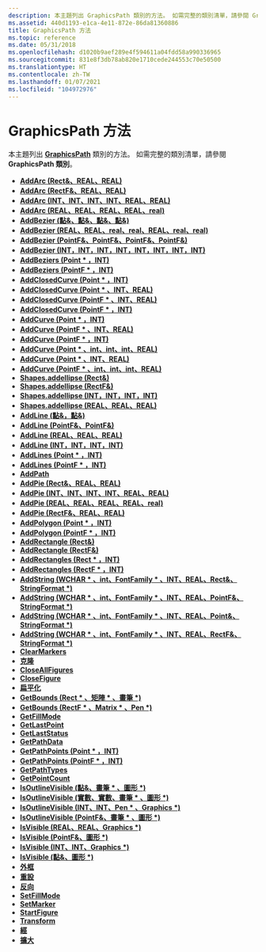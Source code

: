 ```yaml
---
description: 本主題列出 GraphicsPath 類別的方法。 如需完整的類別清單，請參閱 GraphicsPath 類別。
ms.assetid: 440d1193-e1ca-4e11-872e-86da81360886
title: GraphicsPath 方法
ms.topic: reference
ms.date: 05/31/2018
ms.openlocfilehash: d1020b9aef289e4f594611a04fdd58a990336965
ms.sourcegitcommit: 831e8f3db78ab820e1710cede244553c70e50500
ms.translationtype: HT
ms.contentlocale: zh-TW
ms.lasthandoff: 01/07/2021
ms.locfileid: "104972976"
---
```

# <a name="graphicspath-methods"></a>GraphicsPath 方法

本主題列出 [**GraphicsPath**](/windows/desktop/api/gdipluspath/nl-gdipluspath-graphicspath) 類別的方法。 如需完整的類別清單，請參閱 **GraphicsPath 類別**。

-   [**AddArc (Rect&、REAL、REAL)**](/windows/win32/api/gdipluspath/nf-gdipluspath-graphicspath-addarc(inconstrect__inreal_inreal))
-   [**AddArc (RectF&、REAL、REAL)**](/previous-versions//ms535626(v=vs.85))
-   [**AddArc (INT、INT、INT、INT、REAL、REAL)**](/windows/win32/api/gdipluspath/nf-gdipluspath-graphicspath-addarc(inint_inint_inint_inint_inreal_inreal))
-   [**AddArc (REAL、REAL、REAL、REAL、real)**](/windows/win32/api/gdipluspath/nf-gdipluspath-graphicspath-addarc(inreal_inreal_inreal_inreal_inreal_inreal))
-   [**AddBezier (點&、點&、點&、點&)**](/windows/win32/api/gdipluspath/nf-gdipluspath-graphicspath-addbezier(inconstpoint__inconstpoint__inconstpoint__inconstpoint_))
-   [**AddBezier (REAL、REAL、real、real、REAL、real、real)**](/windows/win32/api/gdipluspath/nf-gdipluspath-graphicspath-addbezier(inreal_inreal_inreal_inreal_inreal_inreal_inreal_inreal))
-   [**AddBezier (PointF&、PointF&、PointF&、PointF&)**](/previous-versions//ms535623(v=vs.85))
-   [**AddBezier (INT，INT，INT，INT，INT，INT，INT，INT)**](/windows/win32/api/gdipluspath/nf-gdipluspath-graphicspath-addbezier(inint_inint_inint_inint_inint_inint_inint_inint))
-   [**AddBeziers (Point \* ，INT)**](/previous-versions//ms535619(v=vs.85))
-   [**AddBeziers (PointF \* ，INT)**](/windows/win32/api/gdipluspath/nf-gdipluspath-graphicspath-addbeziers(inconstpoint_inint))
-   [**AddClosedCurve (Point \* ，INT)**](/windows/win32/api/gdipluspath/nf-gdipluspath-graphicspath-addclosedcurve(inconstpoint_inint))
-   [**AddClosedCurve (Point \* 、INT、REAL)**](/windows/win32/api/gdipluspath/nf-gdipluspath-graphicspath-addclosedcurve(inconstpoint_inint_inreal))
-   [**AddClosedCurve (PointF \* 、INT、REAL)**](/windows/win32/api/gdipluspath/nf-gdipluspath-graphicspath-addclosedcurve(inconstpointf_inint_inreal))
-   [**AddClosedCurve (PointF \* ，INT)**](/previous-versions//ms535618(v=vs.85))
-   [**AddCurve (Point \* ，INT)**](/windows/win32/api/gdipluspath/nf-gdipluspath-graphicspath-addcurve(inconstpoint_inint))
-   [**AddCurve (PointF \* 、INT、REAL)**](/windows/win32/api/gdipluspath/nf-gdipluspath-graphicspath-addcurve(inconstpointf_inint_inreal))
-   [**AddCurve (PointF \* ，INT)**](/previous-versions//ms535611(v=vs.85))
-   [**AddCurve (Point \* 、int、int、int、REAL)**](/windows/win32/api/gdipluspath/nf-gdipluspath-graphicspath-addcurve(inconstpoint_inint_inint_inint_inreal))
-   [**AddCurve (Point \* 、INT、REAL)**](/windows/win32/api/gdipluspath/nf-gdipluspath-graphicspath-addcurve(inconstpoint_inint_inreal))
-   [**AddCurve (PointF \* 、int、int、int、REAL)**](/windows/win32/api/gdipluspath/nf-gdipluspath-graphicspath-addcurve(inconstpointf_inint_inint_inint_inreal))
-   [**Shapes.addellipse (Rect&)**](/windows/win32/api/gdipluspath/nf-gdipluspath-graphicspath-addellipse(inconstrect_))
-   [**Shapes.addellipse (RectF&)**](/previous-versions//ms535606(v=vs.85))
-   [**Shapes.addellipse (INT，INT，INT，INT)**](/windows/win32/api/gdipluspath/nf-gdipluspath-graphicspath-addellipse(inint_inint_inint_inint))
-   [**Shapes.addellipse (REAL、REAL、REAL)**](/windows/win32/api/gdipluspath/nf-gdipluspath-graphicspath-addellipse(inreal_inreal_inreal_inreal))
-   [**AddLine (點&，點&)**](/windows/win32/api/gdipluspath/nf-gdipluspath-graphicspath-addline(inconstpoint__inconstpoint_))
-   [**AddLine (PointF&、PointF&)**](/previous-versions//ms535602(v=vs.85))
-   [**AddLine (REAL、REAL、REAL)**](/windows/win32/api/gdipluspath/nf-gdipluspath-graphicspath-addline(inreal_inreal_inreal_inreal))
-   [**AddLine (INT，INT，INT，INT)**](/windows/win32/api/gdipluspath/nf-gdipluspath-graphicspath-addline(inint_inint_inint_inint))
-   [**AddLines (Point \* ，INT)**](/windows/win32/api/gdipluspath/nf-gdipluspath-graphicspath-addlines(inconstpoint_inint))
-   [**AddLines (PointF \* ，INT)**](/previous-versions//ms535600(v=vs.85))
-   [**AddPath**](/windows/desktop/api/Gdipluspath/nf-gdipluspath-graphicspath-addpath)
-   [**AddPie (Rect&、REAL、REAL)**](/windows/win32/api/gdipluspath/nf-gdipluspath-graphicspath-addpie(inconstrect__inreal_inreal))
-   [**AddPie (INT、INT、INT、INT、REAL、REAL)**](/windows/win32/api/gdipluspath/nf-gdipluspath-graphicspath-addpie(inint_inint_inint_inint_inreal_inreal))
-   [**AddPie (REAL、REAL、REAL、REAL、real)**](/windows/win32/api/gdipluspath/nf-gdipluspath-graphicspath-addpie(inreal_inreal_inreal_inreal_inreal_inreal))
-   [**AddPie (RectF&、REAL、REAL)**](/previous-versions//ms535598(v=vs.85))
-   [**AddPolygon (Point \* ，INT)**](/windows/win32/api/gdipluspath/nf-gdipluspath-graphicspath-addpolygon(inconstpoint_inint))
-   [**AddPolygon (PointF \* ，INT)**](/previous-versions//ms535594(v=vs.85))
-   [**AddRectangle (Rect&)**](/windows/win32/api/gdipluspath/nf-gdipluspath-graphicspath-addrectangle(inconstrect_))
-   [**AddRectangle (RectF&)**](/previous-versions//ms535592(v=vs.85))
-   [**AddRectangles (Rect \* ，INT)**](/windows/win32/api/gdipluspath/nf-gdipluspath-graphicspath-addrectangles(inconstrect_int))
-   [**AddRectangles (RectF \* ，INT)**](/previous-versions//ms535590(v=vs.85))
-   [**AddString (WCHAR \* 、int、FontFamily \* 、INT、REAL、Rect&、StringFormat \*)**](/windows/win32/api/gdipluspath/nf-gdipluspath-graphicspath-addstring(inconstwchar_inint_inconstfontfamily_inint_inreal_inconstrect__inconststringformat))
-   [**AddString (WCHAR \* 、int、FontFamily \* 、INT、REAL、PointF&、StringFormat \*)**](/previous-versions//ms535586(v=vs.85))
-   [**AddString (WCHAR \* 、int、FontFamily \* 、INT、REAL、Point&、StringFormat \*)**](/windows/win32/api/gdipluspath/nf-gdipluspath-graphicspath-addstring(inconstwchar_inint_inconstfontfamily_inint_inreal_inconstpoint__inconststringformat))
-   [**AddString (WCHAR \* 、int、FontFamily \* 、INT、REAL、RectF&、StringFormat \*)**](/windows/win32/api/gdipluspath/nf-gdipluspath-graphicspath-addstring(inconstwchar_inint_inconstfontfamily_inint_inreal_inconstrectf__inconststringformat))
-   [**ClearMarkers**](/windows/desktop/api/Gdipluspath/nf-gdipluspath-graphicspath-clearmarkers)
-   [**克隆**](/windows/desktop/api/Gdipluspath/nf-gdipluspath-graphicspath-clone)
-   [**CloseAllFigures**](/windows/desktop/api/Gdipluspath/nf-gdipluspath-graphicspath-closeallfigures)
-   [**CloseFigure**](/windows/desktop/api/Gdipluspath/nf-gdipluspath-graphicspath-closefigure)
-   [**扁平化**](/windows/desktop/api/Gdipluspath/nf-gdipluspath-graphicspath-flatten)
-   [**GetBounds (Rect \* 、矩陣 \* 、畫筆 \*)**](/windows/win32/api/gdipluspath/nf-gdipluspath-graphicspath-getbounds(outrect_inconstmatrix_inconstpen))
-   [**GetBounds (RectF \* 、Matrix \* 、Pen \*)**](/previous-versions//ms535584(v=vs.85))
-   [**GetFillMode**](/windows/desktop/api/Gdipluspath/nf-gdipluspath-graphicspath-getfillmode)
-   [**GetLastPoint**](/windows/desktop/api/Gdipluspath/nf-gdipluspath-graphicspath-getlastpoint)
-   [**GetLastStatus**](/windows/desktop/api/Gdipluspath/nf-gdipluspath-graphicspath-getlaststatus)
-   [**GetPathData**](/windows/desktop/api/Gdipluspath/nf-gdipluspath-graphicspath-getpathdata)
-   [**GetPathPoints (Point \* ，INT)**](/windows/win32/api/gdipluspath/nf-gdipluspath-graphicspath-getpathpoints(outpoint_inint))
-   [**GetPathPoints (PointF \* ，INT)**](/previous-versions//ms535582(v=vs.85))
-   [**GetPathTypes**](/windows/desktop/api/Gdipluspath/nf-gdipluspath-graphicspath-getpathtypes)
-   [**GetPointCount**](/windows/desktop/api/Gdipluspath/nf-gdipluspath-graphicspath-getpointcount)
-   [**IsOutlineVisible (點&、畫筆 \* 、圖形 \*)**](/windows/win32/api/gdipluspath/nf-gdipluspath-graphicspath-isoutlinevisible(inconstpoint__inconstpen_inconstgraphics))
-   [**IsOutlineVisible (實數、實數、畫筆 \* 、圖形 \*)**](/windows/win32/api/gdipluspath/nf-gdipluspath-graphicspath-isoutlinevisible(inreal_inreal_inconstpen_inconstgraphics))
-   [**IsOutlineVisible (INT、INT、Pen \* 、Graphics \*)**](/windows/win32/api/gdipluspath/nf-gdipluspath-graphicspath-isoutlinevisible(inint_inint_inconstpen_inconstgraphics))
-   [**IsOutlineVisible (PointF&、畫筆 \* 、圖形 \*)**](/previous-versions//ms535580(v=vs.85))
-   [**IsVisible (REAL、REAL、Graphics \*)**](/windows/win32/api/gdipluspath/nf-gdipluspath-graphicspath-isvisible(inreal_inreal_inconstgraphics))
-   [**IsVisible (PointF&、圖形 \*)**](/previous-versions//ms535574(v=vs.85))
-   [**IsVisible (INT、INT、Graphics \*)**](/windows/win32/api/gdipluspath/nf-gdipluspath-graphicspath-isvisible(inint_inint_inconstgraphics))
-   [**IsVisible (點&、圖形 \*)**](/windows/win32/api/gdipluspath/nf-gdipluspath-graphicspath-isvisible(inconstpoint__inconstgraphics))
-   [**外框**](/windows/desktop/api/Gdipluspath/nf-gdipluspath-graphicspath-outline)
-   [**重設**](/windows/desktop/api/Gdipluspath/nf-gdipluspath-graphicspath-reset)
-   [**反向**](/windows/desktop/api/Gdipluspath/nf-gdipluspath-graphicspath-reverse)
-   [**SetFillMode**](/windows/desktop/api/Gdipluspath/nf-gdipluspath-graphicspath-setfillmode)
-   [**SetMarker**](/windows/desktop/api/Gdipluspath/nf-gdipluspath-graphicspath-setmarker)
-   [**StartFigure**](/windows/desktop/api/Gdipluspath/nf-gdipluspath-graphicspath-startfigure)
-   [**Transform**](/windows/desktop/api/Gdipluspath/nf-gdipluspath-graphicspath-transform)
-   [**經**](/windows/desktop/api/Gdipluspath/nf-gdipluspath-graphicspath-warp)
-   [**擴大**](/windows/desktop/api/Gdipluspath/nf-gdipluspath-graphicspath-widen)

 

 

